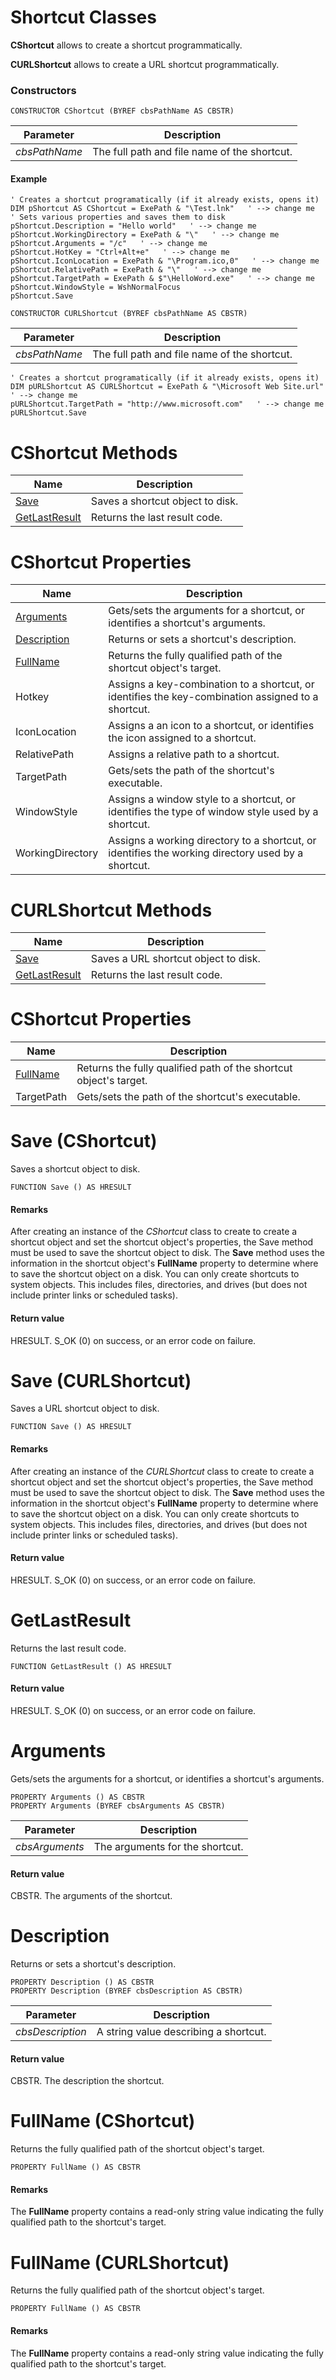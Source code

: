 # Shortcut Classes

**CShortcut** allows to create a shortcut programmatically.

**CURLShortcut** allows to create a URL shortcut programmatically.

### Constructors

```
CONSTRUCTOR CShortcut (BYREF cbsPathName AS CBSTR)
```

| Parameter  | Description |
| ---------- | ----------- |
| *cbsPathName* | The full path and file name of the shortcut. |

#### Example

```
' Creates a shortcut programatically (if it already exists, opens it)
DIM pShortcut AS CShortcut = ExePath & "\Test.lnk"   ' --> change me
' Sets various properties and saves them to disk
pShortcut.Description = "Hello world"   ' --> change me
pShortcut.WorkingDirectory = ExePath & "\"   ' --> change me
pShortcut.Arguments = "/c"   ' --> change me
pShortcut.HotKey = "Ctrl+Alt+e"   ' --> change me
pShortcut.IconLocation = ExePath & "\Program.ico,0"   ' --> change me
pShortcut.RelativePath = ExePath & "\"   ' --> change me
pShortcut.TargetPath = ExePath & $"\HelloWord.exe"   ' --> change me
pShortcut.WindowStyle = WshNormalFocus
pShortcut.Save
```

```
CONSTRUCTOR CURLShortcut (BYREF cbsPathName AS CBSTR)
```

| Parameter  | Description |
| ---------- | ----------- |
| *cbsPathName* | The full path and file name of the shortcut. |

```
' Creates a shortcut programatically (if it already exists, opens it)
DIM pURLShortcut AS CURLShortcut = ExePath & "\Microsoft Web Site.url"   ' --> change me
pURLShortcut.TargetPath = "http://www.microsoft.com"   ' --> change me
pURLShortcut.Save
```

# CShortcut Methods

| Name       | Description |
| ---------- | ----------- |
| [Save](#Save1) | Saves a shortcut object to disk. |
| [GetLastResult](#GetLastResult) | Returns the last result code. |

# CShortcut Properties

| Name       | Description |
| ---------- | ----------- |
| [Arguments](#Arguments) | Gets/sets the arguments for a shortcut, or identifies a shortcut's arguments. |
| [Description](#Description) | Returns or sets a shortcut's description. |
| [FullName](#FullName1) | Returns the fully qualified path of the shortcut object's target. |
| Hotkey | Assigns a key-combination to a shortcut, or identifies the key-combination assigned to a shortcut. |
| IconLocation | Assigns a an icon to a shortcut, or identifies the icon assigned to a shortcut. |
| RelativePath | Assigns a relative path to a shortcut. |
| TargetPath | Gets/sets the path of the shortcut's executable. |
| WindowStyle | Assigns a window style to a shortcut, or identifies the type of window style used by a shortcut. |
| WorkingDirectory | Assigns a working directory to a shortcut, or identifies the working directory used by a shortcut. |

# CURLShortcut Methods

| Name       | Description |
| ---------- | ----------- |
| [Save](#Save2) | Saves a URL shortcut object to disk. |
| [GetLastResult](#GetLastResult) | Returns the last result code. |

# CShortcut Properties

| Name       | Description |
| ---------- | ----------- |
| [FullName](#FullName2) | Returns the fully qualified path of the shortcut object's target. |
| TargetPath | Gets/sets the path of the shortcut's executable. |

# <a name="Save1"></a>Save (CShortcut)

Saves a shortcut object to disk.

```
FUNCTION Save () AS HRESULT
```

#### Remarks

After creating an instance of the *CShortcut* class to create to create a shortcut object and set the shortcut object's properties, the Save method must be used to save the shortcut object to disk. The **Save** method uses the information in the shortcut object's **FullName** property to determine where to save the shortcut object on a disk. You can only create shortcuts to system objects. This includes files, directories, and drives (but does not include printer links or scheduled tasks).

#### Return value

HRESULT. S_OK (0) on success, or an error code on failure.

# <a name="Save2"></a>Save (CURLShortcut)

Saves a URL shortcut object to disk.

```
FUNCTION Save () AS HRESULT
```

#### Remarks

After creating an instance of the *CURLShortcut* class to create to create a shortcut object and set the shortcut object's properties, the Save method must be used to save the shortcut object to disk. The **Save** method uses the information in the shortcut object's **FullName** property to determine where to save the shortcut object on a disk. You can only create shortcuts to system objects. This includes files, directories, and drives (but does not include printer links or scheduled tasks).

#### Return value

HRESULT. S_OK (0) on success, or an error code on failure.

# <a name="GetLastResult"></a>GetLastResult

Returns the last result code.

```
FUNCTION GetLastResult () AS HRESULT
```

#### Return value

HRESULT. S_OK (0) on success, or an error code on failure.

# <a name="Arguments"></a>Arguments

Gets/sets the arguments for a shortcut, or identifies a shortcut's arguments.

```
PROPERTY Arguments () AS CBSTR
PROPERTY Arguments (BYREF cbsArguments AS CBSTR)
```

| Parameter  | Description |
| ---------- | ----------- |
| *cbsArguments* | The arguments for the shortcut. |

#### Return value

CBSTR. The arguments of the shortcut.

# <a name="Description"></a>Description

Returns or sets a shortcut's description.

```
PROPERTY Description () AS CBSTR
PROPERTY Description (BYREF cbsDescription AS CBSTR)
```

| Parameter  | Description |
| ---------- | ----------- |
| *cbsDescription* | A string value describing a shortcut. |

#### Return value

CBSTR. The description the shortcut.

# <a name="FullName1"></a>FullName (CShortcut)

Returns the fully qualified path of the shortcut object's target.

```
PROPERTY FullName () AS CBSTR
```

#### Remarks

The **FullName** property contains a read-only string value indicating the fully qualified path to the shortcut's target.

# <a name="FullName2"></a>FullName (CURLShortcut)

Returns the fully qualified path of the shortcut object's target.

```
PROPERTY FullName () AS CBSTR
```

#### Remarks

The **FullName** property contains a read-only string value indicating the fully qualified path to the shortcut's target.
